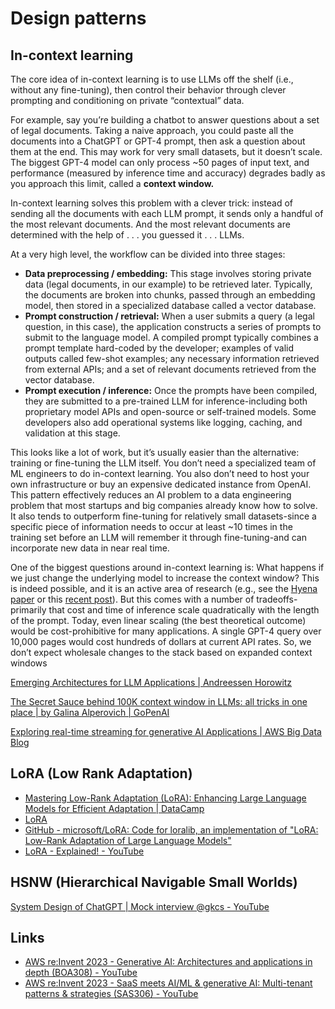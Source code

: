 # Design patterns

## In-context learning

The core idea of in-context learning is to use LLMs off the shelf (i.e., without any fine-tuning), then control their behavior through clever prompting and conditioning on private “contextual” data.

For example, say you’re building a chatbot to answer questions about a set of legal documents. Taking a naive approach, you could paste all the documents into a ChatGPT or GPT-4 prompt, then ask a question about them at the end. This may work for very small datasets, but it doesn’t scale. The biggest GPT-4 model can only process ~50 pages of input text, and performance (measured by inference time and accuracy) degrades badly as you approach this limit, called a **context window.**

In-context learning solves this problem with a clever trick: instead of sending all the documents with each LLM prompt, it sends only a handful of the most relevant documents. And the most relevant documents are determined with the help of . . . you guessed it . . . LLMs.

At a very high level, the workflow can be divided into three stages:

- **Data preprocessing / embedding:** This stage involves storing private data (legal documents, in our example) to be retrieved later. Typically, the documents are broken into chunks, passed through an embedding model, then stored in a specialized database called a vector database.
- **Prompt construction / retrieval:** When a user submits a query (a legal question, in this case), the application constructs a series of prompts to submit to the language model. A compiled prompt typically combines a prompt template hard-coded by the developer; examples of valid outputs called few-shot examples; any necessary information retrieved from external APIs; and a set of relevant documents retrieved from the vector database.
- **Prompt execution / inference:** Once the prompts have been compiled, they are submitted to a pre-trained LLM for inference-including both proprietary model APIs and open-source or self-trained models. Some developers also add operational systems like logging, caching, and validation at this stage.

This looks like a lot of work, but it’s usually easier than the alternative: training or fine-tuning the LLM itself. You don’t need a specialized team of ML engineers to do in-context learning. You also don’t need to host your own infrastructure or buy an expensive dedicated instance from OpenAI. This pattern effectively reduces an AI problem to a data engineering problem that most startups and big companies already know how to solve. It also tends to outperform fine-tuning for relatively small datasets-since a specific piece of information needs to occur at least ~10 times in the training set before an LLM will remember it through fine-tuning-and can incorporate new data in near real time.

One of the biggest questions around in-context learning is: What happens if we just change the underlying model to increase the context window? This is indeed possible, and it is an active area of research (e.g., see the [Hyena paper](https://arxiv.org/abs/2302.10866) or this [recent post](https://blog.gopenai.com/how-to-speed-up-llms-and-use-100k-context-window-all-tricks-in-one-place-ffd40577b4c)). But this comes with a number of tradeoffs-primarily that cost and time of inference scale quadratically with the length of the prompt. Today, even linear scaling (the best theoretical outcome) would be cost-prohibitive for many applications. A single GPT-4 query over 10,000 pages would cost hundreds of dollars at current API rates. So, we don’t expect wholesale changes to the stack based on expanded context windows

[Emerging Architectures for LLM Applications | Andreessen Horowitz](https://a16z.com/2023/06/20/emerging-architectures-for-llm-applications/)

[The Secret Sauce behind 100K context window in LLMs: all tricks in one place | by Galina Alperovich | GoPenAI](https://blog.gopenai.com/how-to-speed-up-llms-and-use-100k-context-window-all-tricks-in-one-place-ffd40577b4c)

[Exploring real-time streaming for generative AI Applications | AWS Big Data Blog](https://aws.amazon.com/blogs/big-data/exploring-real-time-streaming-for-generative-ai-applications/)

## LoRA (Low Rank Adaptation)

- [Mastering Low-Rank Adaptation (LoRA): Enhancing Large Language Models for Efficient Adaptation | DataCamp](https://www.datacamp.com/tutorial/mastering-low-rank-adaptation-lora-enhancing-large-language-models-for-efficient-adaptation)
- [LoRA](https://huggingface.co/docs/diffusers/main/en/training/lora)
- [GitHub - microsoft/LoRA: Code for loralib, an implementation of "LoRA: Low-Rank Adaptation of Large Language Models"](https://github.com/microsoft/LoRA)
- [LoRA - Explained! - YouTube](https://www.youtube.com/watch?v=Bq9zqTJDsjg)

## HSNW (Hierarchical Navigable Small Worlds)

[System Design of ChatGPT | Mock interview @gkcs - YouTube](https://www.youtube.com/watch?v=H9Qdm8_JBAs)

## Links

- [AWS re:Invent 2023 - Generative AI: Architectures and applications in depth (BOA308) - YouTube](https://www.youtube.com/watch?v=aEA6X_IElpc)
- [AWS re:Invent 2023 - SaaS meets AI/ML & generative AI: Multi-tenant patterns & strategies (SAS306) - YouTube](https://www.youtube.com/watch?v=oBhP44wowoY)

